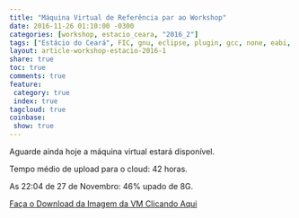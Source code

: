 ```yaml
---
title: "Máquina Virtual de Referência par ao Workshop"
date: 2016-11-26 01:10:00 -0300
categories: [workshop, estacio_ceara, "2016_2"]
tags: ["Estácio do Ceará", FIC, gnu, eclipse, plugin, gcc, none, eabi, Workshop, programação, Estácio, Ceará, instalação, ambiente, preparação, Máquina Virtual, Virtual Box, VBox, Emuladores]
layout: article-workshop-estacio-2016-1
share: true
toc: true
comments: true
feature:
 category: true
 index: true
tagcloud: true
coinbase:
 show: true
---
```


Aguarde ainda hoje a máquina virtual estará disponível.

<!--more-->

Tempo médio de upload para o cloud: 42 horas.

As 22:04 de 27 de Novembro: 46% upado de 8G.

[Faça o Download da Imagem da VM Clicando Aqui](https://mega.nz/#F!Vx0jBACL!Wdds_Mskp5eO9jA25lttKQ)
